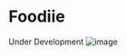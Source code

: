 # Foodiie
Under Development
![image](https://github.com/Swetha-Baskaran/Foodiie/assets/74134426/844ddfb8-83e7-44e7-ab8b-f8f021dbb4f8)

